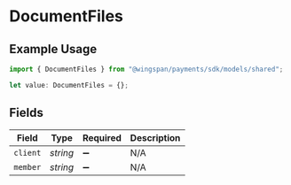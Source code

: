 # DocumentFiles

## Example Usage

```typescript
import { DocumentFiles } from "@wingspan/payments/sdk/models/shared";

let value: DocumentFiles = {};
```

## Fields

| Field              | Type               | Required           | Description        |
| ------------------ | ------------------ | ------------------ | ------------------ |
| `client`           | *string*           | :heavy_minus_sign: | N/A                |
| `member`           | *string*           | :heavy_minus_sign: | N/A                |